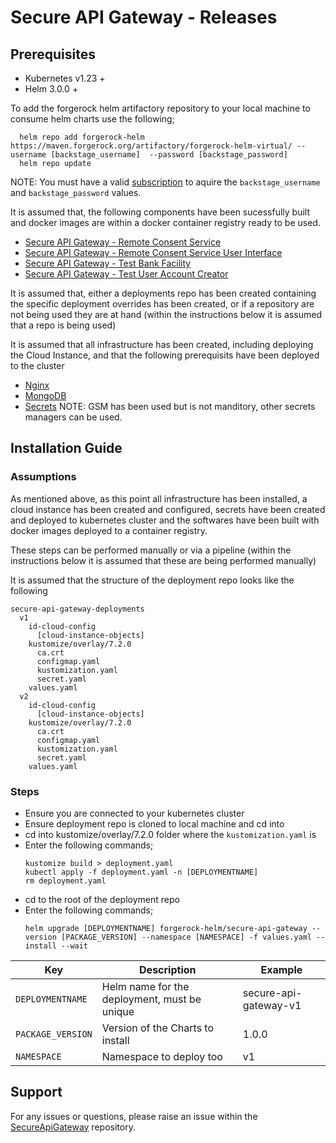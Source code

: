 # Secure API Gateway - Releases

## Prerequisites

- Kubernetes v1.23 +
- Helm 3.0.0 +

To add the forgerock helm artifactory repository to your local machine to consume helm charts use the following;

```console
  helm repo add forgerock-helm https://maven.forgerock.org/artifactory/forgerock-helm-virtual/ --username [backstage_username]  --password [backstage_password]
  helm repo update
```

NOTE: You must have a valid [subscription](https://backstage.forgerock.com/knowledge/kb/article/a57648047#XAYQfS) to aquire the `backstage_username` and `backstage_password` values.

It is assumed that, the following components have been sucessfully built and docker images are within a docker container registry ready to be used. 

- [Secure API Gateway - Remote Consent Service](https://github.com/SecureApiGateway/secure-api-gateway-ob-uk-rcs)
- [Secure API Gateway - Remote Consent Service User Interface](https://github.com/SecureApiGateway/secure-api-gateway-ob-uk-ui)
- [Secure API Gateway - Test Bank Facility](https://github.com/SecureApiGateway/secure-api-gateway-ob-uk-rs)
- [Secure API Gateway - Test User Account Creator](https://github.com/SecureApiGateway/secure-api-gateway-ob-uk-test-data-initializer)

It is assumed that, either a deployments repo has been created containing the specific deployment overrides has been created, or if a repository are not being used they are at hand (within the instructions below it is assumed that a repo is being used)

It is assumed that all infrastructure has been created, including deploying the Cloud Instance, and that the following prerequisits have been deployed to the cluster
- [Nginx](https://kubernetes.github.io/ingress-nginx/deploy/)
- [MongoDB](https://github.com/SecureApiGateway/secure-api-gateway-releases/blob/master/third-party/Chart.yaml)
- [Secrets](https://github.com/SecureApiGateway/secure-api-gateway-releases-helpers/tree/master/external-secrets-gsm) 
  NOTE: GSM has been used but is not manditory, other secrets managers can be used.

## Installation Guide

### Assumptions
As mentioned above, as this point all infrastructure has been installed, a cloud instance has been created and configured, secrets have been created and deployed to kubernetes cluster and the softwares have been built with docker images deployed to a container registry. 

These steps can be performed manually or via a pipeline (within the instructions below it is assumed that these are being performed manually)

It is assumed that the structure of the deployment repo looks like the following 

```console
secure-api-gateway-deployments
  v1
    id-cloud-config
      [cloud-instance-objects]
    kustomize/overlay/7.2.0
      ca.crt
      configmap.yaml
      kustomization.yaml
      secret.yaml
    values.yaml
  v2
    id-cloud-config
      [cloud-instance-objects]
    kustomize/overlay/7.2.0
      ca.crt
      configmap.yaml
      kustomization.yaml
      secret.yaml
    values.yaml
```
### Steps

- Ensure you are connected to your kubernetes cluster
- Ensure deployment repo is cloned to local machine and cd into
- cd into kustomize/overlay/7.2.0 folder where the `kustomization.yaml` is
- Enter the following commands;
  ```console
  kustomize build > deployment.yaml
  kubectl apply -f deployment.yaml -n [DEPLOYMENTNAME]
  rm deployment.yaml
  ```
- cd to the root of the deployment repo
- Enter the following commands;
  ```console
  helm upgrade [DEPLOYMENTNAME] forgerock-helm/secure-api-gateway --version [PACKAGE_VERSION] --namespace [NAMESPACE] -f values.yaml --install --wait
  ```

| Key | Description | Example |
|-----|-------------|---------|
| `DEPLOYMENTNAME` | Helm name for the deployment, must be unique | secure-api-gateway-v1 |
| `PACKAGE_VERSION` | Version of the Charts to install | 1.0.0 |
| `NAMESPACE` | Namespace to deploy too | v1 |



## Support

For any issues or questions, please raise an issue within the [SecureApiGateway](https://github.com/SecureApiGateway/SecureApiGateway/issues) repository.